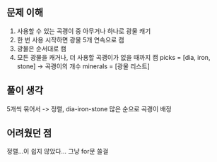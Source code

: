 ## 문제 이해

1. 사용할 수 있는 곡괭이 중 아무거나 하나로 광물 캐기
2. 한 번 사용 시작하면 광물 5개 연속으로 캠
3. 광물은 순서대로 캠
4. 모든 광물을 캐거나, 더 사용할 곡괭이가 없을 때까지 캠
   picks = [dia, iron, stone] -> 곡괭이의 개수
   minerals = [광물 리스트]

## 풀이 생각

5개씩 묶어서 -> 정렬, dia-iron-stone 많은 순으로 곡괭이 배정

## 어려웠던 점

정렬...이 쉽지 않았다...
그냥 for문 쓸걸
